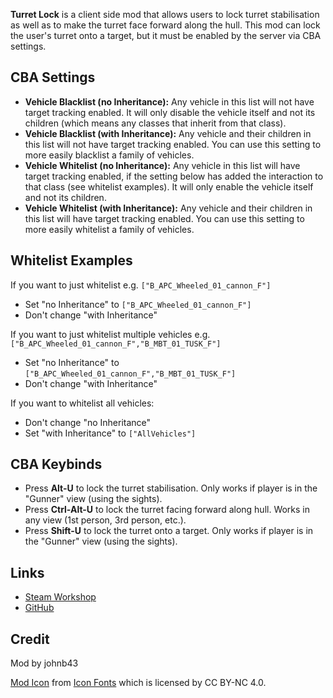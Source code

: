 **Turret Lock** is a client side mod that allows users to lock turret stabilisation as well as to make the turret face forward along the hull.
This mod can lock the user's turret onto a target, but it must be enabled by the server via CBA settings.

<h2>CBA Settings</h2>

* **Vehicle Blacklist (no Inheritance):** Any vehicle in this list will not have target tracking enabled. It will only disable the vehicle itself and not its children (which means any classes that inherit from that class).
* **Vehicle Blacklist (with Inheritance):** Any vehicle and their children in this list will not have target tracking enabled. You can use this setting to more easily blacklist a family of vehicles.
* **Vehicle Whitelist (no Inheritance):** Any vehicle in this list will have target tracking enabled, if the setting below has added the interaction to that class (see whitelist examples). It will only enable the vehicle itself and not its children.
* **Vehicle Whitelist (with Inheritance):** Any vehicle and their children in this list will have target tracking enabled. You can use this setting to more easily whitelist a family of vehicles.

<h2>Whitelist Examples</h2>

If you want to just whitelist e.g. `["B_APC_Wheeled_01_cannon_F"]`
* Set "no Inheritance" to `["B_APC_Wheeled_01_cannon_F"]`
* Don't change "with Inheritance"

If you want to just whitelist multiple vehicles e.g. `["B_APC_Wheeled_01_cannon_F","B_MBT_01_TUSK_F"]`
* Set "no Inheritance" to `["B_APC_Wheeled_01_cannon_F","B_MBT_01_TUSK_F"]`
* Don't change "with Inheritance"

If you want to whitelist all vehicles:
* Don't change "no Inheritance"
* Set "with Inheritance" to `["AllVehicles"]`

<h2>CBA Keybinds</h2>

* Press **Alt-U** to lock the turret stabilisation. Only works if player is in the "Gunner" view (using the sights).
* Press **Ctrl-Alt-U** to lock the turret facing forward along hull. Works in any view (1st person, 3rd person, etc.).
* Press **Shift-U** to lock the turret onto a target. Only works if player is in the "Gunner" view (using the sights).

<h2>Links</h2>

* [Steam Workshop](https://steamcommunity.com/sharedfiles/filedetails/?id=2777111000)
* [GitHub](https://github.com/johnb432/Turret-Lock)

<h2>Credit</h2>

Mod by johnb43

[Mod Icon](http://getdrawings.com/get-drawing#army-tank-drawing-61.jpg) from [Icon Fonts](http://www.onlinewebfonts.com/icon) which is licensed by CC BY-NC 4.0.
